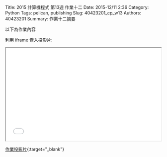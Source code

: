 Title: 2015 計算機程式 第13週 作業十二
Date: 2015-12/11 2:36
Category: Python
Tags: pelican, publishing
Slug: 40423201_cp_w13
Authors: 40423201
Summary: 作業十二摘要

以下為作業內容

利用 iframe 嵌入投影片:

<iframe src="40423201_cp_w13_p.html" width="500" height="300"></iframe>

[作業投影片](40423201_cp_w13_p.html){:target="_blank"}

